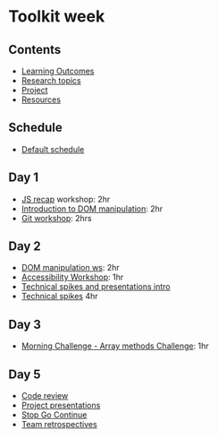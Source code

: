 # Toolkit week

## Contents

- [Learning Outcomes](./learning-outcomes.md)
- [Research topics](./research-afternoon.md)
- [Project](./project.md)
- [Resources](./resources)

## Schedule
- [Default schedule](../schedules/default.md)

## Day 1

- [JS recap](https://github.com/WebAhead/js-recap) workshop: 2hr
- [Introduction to DOM manipulation](./dom-intro.md): 2hr
- [Git workshop](https://github.com/foundersandcoders/git-workflow-workshop-for-two): 2hrs


## Day 2

- [DOM manipulation ws](https://github.com/WebAhead/master-reference/blob/master/coursebook/week-2/dom-manipulation-ws.md): 2hr
- [Accessibility Workshop](https://github.com/foundersandcoders/web-accessibility/blob/master/putting-yourself-in-someone-elses-shoes.md): 1hr
- [Technical spikes and presentations intro](https://founders-and-coders.gitbook.io/coursebook/documents/spikes)
- [Technical spikes](https://github.com/WebAhead/master-reference/blob/master/coursebook/week-2/technical-spikes.md) 4hr

## Day 3

- [Morning Challenge - Array methods Challenge](https://github.com/WebAhead/array-methods): 1hr

## Day 5
- [Code review](./codereviewintro.md)
- [Project presentations](https://github.com/foundersandcoders/master-reference/blob/master/coursebook/general/weekly-projects.md#project-presentation)
- [Stop Go Continue](https://github.com/foundersandcoders/master-reference/blob/master/coursebook/general/retrospectives.md#cohort-retrospective)
- [Team retrospectives](https://github.com/foundersandcoders/master-reference/blob/master/coursebook/general/retrospectives.md#team-retrospectives)

